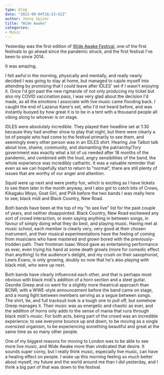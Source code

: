 ```yaml
---
type: blog
date: "2021-09-04T16:23:42Z"
author: Jonny Spicer
title: "Wide Awake"
categories:
- Music
---
```

Yesterday was the first edition of [Wide Awake Festival,](https://wideawakelondon.co.uk/) one of the first festivals to go ahead since the pandemic struck, and the first festival I've been to since 2014.

It was amazing.

I felt awful in the morning, physically and mentally, and really nearly decided I was going to stay at home, but managed to cajole myself into attending by promising that I could leave after IDLES' set if I wasn't enjoying it. Once I'd got past the new rigmarole of not
only producing my ticket but also my COVID vaccination pass, I was very glad about the decision I'd made, as all the emotions I associate with live music came flooding back. I caught the end of Lazarus Kane's set, who I'd not heard before, and was instantly buoyed by
how great it is to be in a tent with a thousand people all vibing along to whoever is on stage.

IDLES were absolutely incredible. They played their headline set at 1:30 because they had another show to play that night, but there were clearly a lot of people who had come to the festival primarily to see them, and seemingly every other person was in an IDLES shirt.
Hearing Joe Talbot talk about love, shame, community, and dismantling the patriarchy/Tory government was exactly what a lot of us needed after 18 months of the pandemic, and combined with the loud, angry sensibilities of the band, the whole experience was incredibly
cathartic. It was a valuable reminder that even as we can hopefully start to return to "normal", there are still plenty of issues that are worthy of our anger and attention.

Squid were up next and were pretty fun, which is exciting as I have tickets to see them later in the month anyway, and I also got to catch bits of Crows, Kikagaku Moyo, Goat Girl, and PVA before the two bands I
was really here to see; black midi and Black Country, New Road.

Both bands have been at the top of my "to see live" list for the past couple of years, and neither
disappointed. Black Country, New Road eschewed any sort of crowd interaction, or even saying anything in
between songs, in favour of simply doing what they do best, and playing music. Having met at music school,
each member is clearly very, very good at their chosen instrument, and their musical experimentations
have the feeling of coming from musicians who have mastered and grown bored with the previously-trodden
path. Their frontman Isaac Wood gave as entertaining performance as ever, even trying his hand at some
death growls (more for comedic effect than anything) to the audience's delight, and my crush on their
saxophonist, Lewis Evans, is only growing, doubly so now that he's also playing with black midi, who
were up next.

Both bands have clearly influenced each other, and that is perhaps most obvious with black midi's addition
of a horn section and a steel guitar. Geordie Greep and co went for a slightly more theatrical approach
than BCNR, with a WWE-style announcement before the band came on stage, and a mong fight between
members serving as a segue between songs. The shirt, tie, and full tracksuit look is a tough one to pull
off, but somehow Greep manages it. Their music was as energetic and chaotic as ever, and the addition of
horns only adds to the sense of mania that runs through black midi's music. For both acts, being part of
the crowd was an incredible experience; to see everyone bounce up and down, to be moving as a single
oversized organism, to be experiencing something beautiful and great at the same time as so many other
people.

One of my biggest reasons for moving to London was to be able to see more live music, and Wide Awake more
than vindicated that desire. It sounds super corny, but I really think music, especially live music, can
have a healing effect on people. I woke up this morning feeling so much better about myself, my future and
the world around me than I did yesterday, and I think a big part of that was down to the festival.
